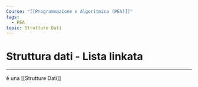 ```yaml
---
Course: "[[Programmazione e Algoritmica (PEA)]]"
tags:
  - PEA
topic: Strutture Dati
---
```

# Struttura dati - Lista linkata
---

è una [[Strutture Dati]]
